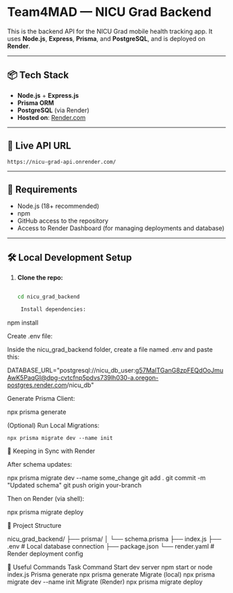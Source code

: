 # Team4MAD — NICU Grad Backend

This is the backend API for the NICU Grad mobile health tracking app. It uses **Node.js**, **Express**, **Prisma**, and **PostgreSQL**, and is deployed on **Render**.

---

## 📦 Tech Stack

- **Node.js** + **Express.js**
- **Prisma ORM**
- **PostgreSQL** (via Render)
- **Hosted on**: [Render.com](https://render.com)

---

## 🚀 Live API URL

```
https://nicu-grad-api.onrender.com/
```
---

## 🧰 Requirements

- Node.js (18+ recommended)
- npm
- GitHub access to the repository
- Access to Render Dashboard (for managing deployments and database)

---

## 🛠 Local Development Setup

1. **Clone the repo:**

   ```bash
  
   cd nicu_grad_backend

    Install dependencies:

npm install

Create .env file:

Inside the nicu_grad_backend folder, create a file named .env and paste this:

DATABASE_URL="postgresql://nicu_db_user:g57MalTGanG8zpFEQdOoJmuAwK5PaqGI@dpg-cvtcfnp5pdvs739lh030-a.oregon-postgres.render.com/nicu_db"

Generate Prisma Client:

npx prisma generate

(Optional) Run Local Migrations:

    npx prisma migrate dev --name init

🔄 Keeping in Sync with Render

After schema updates:

npx prisma migrate dev --name some_change
git add .
git commit -m "Updated schema"
git push origin your-branch

Then on Render (via shell):

npx prisma migrate deploy

📂 Project Structure

nicu_grad_backend/
├── prisma/
│   └── schema.prisma
├── index.js
├── .env                # Local database connection
├── package.json
└── render.yaml         # Render deployment config

🔗 Useful Commands
Task	Command
Start dev server	npm start or node index.js
Prisma generate	npx prisma generate
Migrate (local)	npx prisma migrate dev --name init
Migrate (Render)	npx prisma migrate deploy